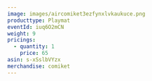```yaml
---
image: images/aircomiket3ezfynxlvkaukuce.png
producttype: Playmat
eventId: iuq6O2mCN
weight: 9
pricings:
  - quantity: 1
    price: 65
asin: s-xSslbVYzx
merchandise: comiket
---
```

